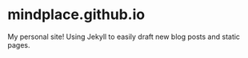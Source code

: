 # mindplace.github.io

My personal site! Using Jekyll to easily draft new blog posts and static pages. 
